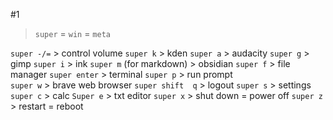 
#1 
> `super` = `win` = `meta`


`super -/=` > control volume
`super k` > kden
`super a` > audacity
`super g` > gimp
`super i` > ink
`super m` (for markdown) > obsidian
`super f` > file manager 
`super enter` \> terminal 
`super p` \> run prompt  
`super w` \> brave web browser 
`super shift  q` \> logout 
`super s` > settings 
`super c` > calc 
`Super e` > txt editor 
`super x` > shut down = power off 
`super z` > restart = reboot 